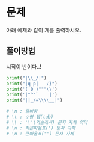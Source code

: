 # 문제
아래 예제와 같이 개를 출력하시오.

## 풀이방법
시작이 반이다..!

``` Python
print("|\\_/|")
print("|q p|   /}")
print('( 0 )"""\\')
print('|"^"`    |')
print("||_/=\\\\__|")

# \n : 줄바꿈
# \t : 수평 탭(tab)
# \\ : '\'(역슬래시) 문자 자체 의미
# \n : 작은따옴표(') 문자 자체
# \n : 큰따옴표("") 문자 자체
```
